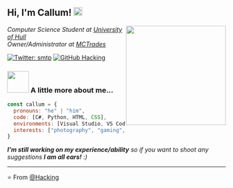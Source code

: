 <h2> Hi, I'm Callum! <img src="https://media.giphy.com/media/VdoIFLsMIlwzfKD520/giphy.gif" width="20"></h2>
<img align='right' src="https://media.giphy.com/media/X74GovIqGMZYxXblCL/giphy.gif" width="230">
<p><em>Computer Science Student at <a href="https://www.hull.ac.uk/">University of Hull</a></br>Owner/Administrator at <a href="https://www.mctrades.org">MCTrades</a> 
</em></p>

[![Twitter: smtp](https://img.shields.io/twitter/follow/smtp?style=social)](https://twitter.com/smtp)
[![GitHub Hacking](https://img.shields.io/github/followers/Hacking?label=follow&style=social)](https://github.com/Hacking)


### <img src="https://media.giphy.com/media/VgCDAzcKvsR6OM0uWg/giphy.gif" width="50"> A little more about me...  

```javascript
const callum = {
  pronouns: "he" | "him",
  code: [C#, Python, HTML, CSS],
  environments: [Visual Studio, VS Code, Eclipse, Atom],
  interests: ["photography", "gaming", "netflix"],
}
```

<em><b>I'm still working on my experience/ability</b> so if you want to shoot any suggestions <b>I am all ears!</b> :)</em>

---

⭐️ From [@Hacking](https://github.com/Hacking)
